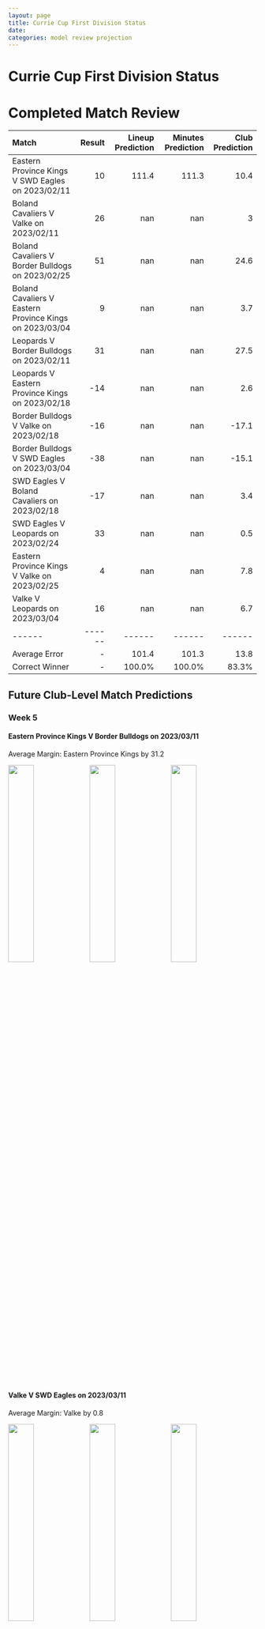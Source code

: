 ```yaml
---  
layout: page  
title: Currie Cup First Division Status  
date:   
categories: model review projection  
---
```

# Currie Cup First Division Status

# Completed Match Review


| Match                                                   |   Result |   Lineup Prediction |   Minutes Prediction |   Club Prediction |
|:--------------------------------------------------------|---------:|--------------------:|---------------------:|------------------:|
| Eastern Province Kings V SWD Eagles on 2023/02/11       |       10 |               111.4 |                111.3 |              10.4 |
| Boland Cavaliers V Valke on 2023/02/11                  |       26 |               nan   |                nan   |               3   |
| Boland Cavaliers V Border Bulldogs on 2023/02/25        |       51 |               nan   |                nan   |              24.6 |
| Boland Cavaliers V Eastern Province Kings on 2023/03/04 |        9 |               nan   |                nan   |               3.7 |
| Leopards V Border Bulldogs on 2023/02/11                |       31 |               nan   |                nan   |              27.5 |
| Leopards V Eastern Province Kings on 2023/02/18         |      -14 |               nan   |                nan   |               2.6 |
| Border Bulldogs V Valke on 2023/02/18                   |      -16 |               nan   |                nan   |             -17.1 |
| Border Bulldogs V SWD Eagles on 2023/03/04              |      -38 |               nan   |                nan   |             -15.1 |
| SWD Eagles V Boland Cavaliers on 2023/02/18             |      -17 |               nan   |                nan   |               3.4 |
| SWD Eagles V Leopards on 2023/02/24                     |       33 |               nan   |                nan   |               0.5 |
| Eastern Province Kings V Valke on 2023/02/25            |        4 |               nan   |                nan   |               7.8 |
| Valke V Leopards on 2023/03/04                          |       16 |               nan   |                nan   |               6.7 |
| ------ | ------ | ------ | ------ | ------ |
| Average Error |       - | 101.4 | 101.3 | 13.8 |
| Correct Winner |       - | 100.0% | 100.0% | 83.3% |


## Future Club-Level Match Predictions

### Week 5

#### Eastern Province Kings V Border Bulldogs on 2023/03/11


Average Margin: Eastern Province Kings by 31.2

<p float="left">
<img src="plots/performances_Eastern Province Kings_V_Border Bulldogs_5.png" width="32%" />
<img src="plots/resultbar_Eastern Province Kings_V_Border Bulldogs_5.png" width="32%" />
<img src="plots/spreads_Eastern Province Kings_V_Border Bulldogs_5.png" width="32%" />
</p>

#### Valke V SWD Eagles on 2023/03/11


Average Margin: Valke by 0.8

<p float="left">
<img src="plots/performances_Valke_V_SWD Eagles_5.png" width="32%" />
<img src="plots/resultbar_Valke_V_SWD Eagles_5.png" width="32%" />
<img src="plots/spreads_Valke_V_SWD Eagles_5.png" width="32%" />
</p>

#### Leopards V Boland Cavaliers on 2023/03/11


Average Margin: Boland Cavaliers by 10.0

<p float="left">
<img src="plots/performances_Leopards_V_Boland Cavaliers_5.png" width="32%" />
<img src="plots/resultbar_Leopards_V_Boland Cavaliers_5.png" width="32%" />
<img src="plots/spreads_Leopards_V_Boland Cavaliers_5.png" width="32%" />
</p>

### Week 6

#### SWD Eagles V Eastern Province Kings on 2023/03/24


Average Margin: Eastern Province Kings by 2.6

<p float="left">
<img src="plots/performances_SWD Eagles_V_Eastern Province Kings_6.png" width="32%" />
<img src="plots/resultbar_SWD Eagles_V_Eastern Province Kings_6.png" width="32%" />
<img src="plots/spreads_SWD Eagles_V_Eastern Province Kings_6.png" width="32%" />
</p>

### Week 7

#### Valke V Border Bulldogs on 2023/04/01


Average Margin: Valke by 26.3

<p float="left">
<img src="plots/performances_Valke_V_Border Bulldogs_7.png" width="32%" />
<img src="plots/resultbar_Valke_V_Border Bulldogs_7.png" width="32%" />
<img src="plots/spreads_Valke_V_Border Bulldogs_7.png" width="32%" />
</p>

### Week 8

#### SWD Eagles V Valke on 2023/04/14


Average Margin: Valke by 0.8

<p float="left">
<img src="plots/performances_SWD Eagles_V_Valke_8.png" width="32%" />
<img src="plots/resultbar_SWD Eagles_V_Valke_8.png" width="32%" />
<img src="plots/spreads_SWD Eagles_V_Valke_8.png" width="32%" />
</p>

#### Eastern Province Kings V Leopards on 2023/04/15


Average Margin: Eastern Province Kings by 12.5

<p float="left">
<img src="plots/performances_Eastern Province Kings_V_Leopards_8.png" width="32%" />
<img src="plots/resultbar_Eastern Province Kings_V_Leopards_8.png" width="32%" />
<img src="plots/spreads_Eastern Province Kings_V_Leopards_8.png" width="32%" />
</p>

### Week 9

#### Valke V Boland Cavaliers on 2023/04/22


Average Margin: Boland Cavaliers by 2.5

<p float="left">
<img src="plots/performances_Valke_V_Boland Cavaliers_9.png" width="32%" />
<img src="plots/resultbar_Valke_V_Boland Cavaliers_9.png" width="32%" />
<img src="plots/spreads_Valke_V_Boland Cavaliers_9.png" width="32%" />
</p>

#### Leopards V SWD Eagles on 2023/04/22


Average Margin: SWD Eagles by 0.2

<p float="left">
<img src="plots/performances_Leopards_V_SWD Eagles_9.png" width="32%" />
<img src="plots/resultbar_Leopards_V_SWD Eagles_9.png" width="32%" />
<img src="plots/spreads_Leopards_V_SWD Eagles_9.png" width="32%" />
</p>

### Week 10

#### SWD Eagles V Border Bulldogs on 2023/04/28


Average Margin: SWD Eagles by 24.8

<p float="left">
<img src="plots/performances_SWD Eagles_V_Border Bulldogs_10.png" width="32%" />
<img src="plots/resultbar_SWD Eagles_V_Border Bulldogs_10.png" width="32%" />
<img src="plots/spreads_SWD Eagles_V_Border Bulldogs_10.png" width="32%" />
</p>

#### Boland Cavaliers V Leopards on 2023/04/29


Average Margin: Boland Cavaliers by 10.0

<p float="left">
<img src="plots/performances_Boland Cavaliers_V_Leopards_10.png" width="32%" />
<img src="plots/resultbar_Boland Cavaliers_V_Leopards_10.png" width="32%" />
<img src="plots/spreads_Boland Cavaliers_V_Leopards_10.png" width="32%" />
</p>

### Week 11

#### Eastern Province Kings V Boland Cavaliers on 2023/05/13


Average Margin: Eastern Province Kings by 2.5

<p float="left">
<img src="plots/performances_Eastern Province Kings_V_Boland Cavaliers_11.png" width="32%" />
<img src="plots/resultbar_Eastern Province Kings_V_Boland Cavaliers_11.png" width="32%" />
<img src="plots/spreads_Eastern Province Kings_V_Boland Cavaliers_11.png" width="32%" />
</p>

### Week 13

#### Leopards V Valke on 2023/06/03


Average Margin: Valke by 0.5

<p float="left">
<img src="plots/performances_Leopards_V_Valke_13.png" width="32%" />
<img src="plots/resultbar_Leopards_V_Valke_13.png" width="32%" />
<img src="plots/spreads_Leopards_V_Valke_13.png" width="32%" />
</p>

### Week 12

#### Boland Cavaliers V SWD Eagles on 2023/05/20


Average Margin: Boland Cavaliers by 10.4

<p float="left">
<img src="plots/performances_Boland Cavaliers_V_SWD Eagles_12.png" width="32%" />
<img src="plots/resultbar_Boland Cavaliers_V_SWD Eagles_12.png" width="32%" />
<img src="plots/spreads_Boland Cavaliers_V_SWD Eagles_12.png" width="32%" />
</p>

#### Valke V Eastern Province Kings on 2023/05/20


Average Margin: Eastern Province Kings by 1.5

<p float="left">
<img src="plots/performances_Valke_V_Eastern Province Kings_12.png" width="32%" />
<img src="plots/resultbar_Valke_V_Eastern Province Kings_12.png" width="32%" />
<img src="plots/spreads_Valke_V_Eastern Province Kings_12.png" width="32%" />
</p>
